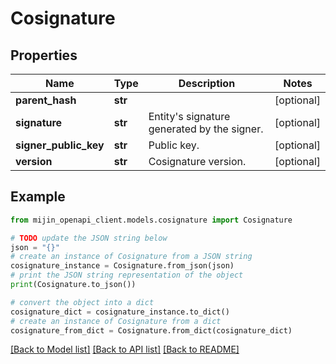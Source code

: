 # Cosignature


## Properties

Name | Type | Description | Notes
------------ | ------------- | ------------- | -------------
**parent_hash** | **str** |  | [optional] 
**signature** | **str** | Entity&#39;s signature generated by the signer. | [optional] 
**signer_public_key** | **str** | Public key. | [optional] 
**version** | **str** | Cosignature version. | [optional] 

## Example

```python
from mijin_openapi_client.models.cosignature import Cosignature

# TODO update the JSON string below
json = "{}"
# create an instance of Cosignature from a JSON string
cosignature_instance = Cosignature.from_json(json)
# print the JSON string representation of the object
print(Cosignature.to_json())

# convert the object into a dict
cosignature_dict = cosignature_instance.to_dict()
# create an instance of Cosignature from a dict
cosignature_from_dict = Cosignature.from_dict(cosignature_dict)
```
[[Back to Model list]](../README.md#documentation-for-models) [[Back to API list]](../README.md#documentation-for-api-endpoints) [[Back to README]](../README.md)


